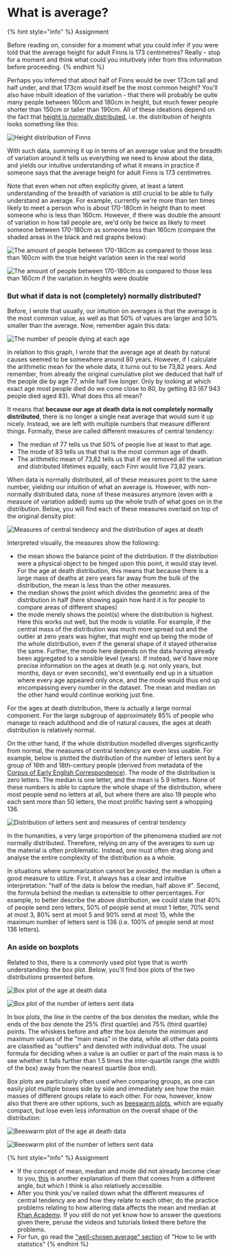 # What is average?

{% hint style="info" %}
Assignment

Before reading on, consider for a moment what you could infer if you were told that the average height for adult Finns is 173 centimetres? Really - stop for a moment and think what could you intuitively infer from this information before proceeding.
{% endhint %}

Perhaps you inferred that about half of Finns would be over 173cm tall and half under, and that 173cm would itself be the most common height? You'll also have inbuilt ideation of the variation - that there will probably be quite many people between 160cm and 180cm in height, but much fewer people shorter than 150cm or taller than 190cm. All of these ideations depend on the fact that [height is normally distributed](https://ourworldindata.org/human-height#height-is-normally-distributed), i.e. the distribution of heights looks something like this:

![Height distribution of Finns](.gitbook/assets/dde9c4c1-38de-4420-b0a2-71e2b4265c45.png)

With such data, summing it up in terms of an average value and the breadth of variation around it tells us everything we need to know about the data, and yields our intuitive understanding of what it means in practice if someone says that the average height for adult Finns is 173 centimetres.

Note that even when not often explicitly given, at least a latent understanding of the breadth of variation is still crucial to be able to fully understand an average. For example, currently we're more than ten times likely to meet a person who is about 170-180cm in height than to meet someone who is less than 160cm. However, if there was double the amount of variation in how tall people are, we'd only be twice as likely to meet someone between 170-180cm as someone less than 160cm (compare the shaded areas in the black and red graphs below):

![The amount of people between 170-180cm as compared to those less than 160cm with the true height variation seen in the real world](.gitbook/assets/fb2e5d16-82a5-4b77-8a7a-d22b652cdad0.png)

![The amount of people between 170-180cm as compared to those less than 160cm if the variation in heights were double](<.gitbook/assets/image (25).png>)

### But what if data is not (completely) normally distributed?

Before, I wrote that usually, our intuition on averages is that the average is the most common value, as well as that 50% of values are larger and 50% smaller than the average. Now, remember again this data:

![The number of people dying at each age](.gitbook/assets/d1a37eea-94ff-4dc4-a5b4-c88490980c2c.png)

In relation to this graph, I wrote that the average age at death by natural causes seemed to be somewhere around 80 years. However, if I calculate the arithmetic mean for the whole data, it turns out to be 73,82 years. And remember, from already the original cumulative plot we deduced that half of the people die by age 77, while half live longer. Only by looking at which exact age most people died do we come close to 80, by getting 83 (67 943 people died aged 83). What does this all mean?

It means that **because our age at death data is not completely normally distributed**, there is no longer a single neat average that would sum it up nicely. Instead, we are left with multiple numbers that measure different things. Formally, these are called different measures of central tendency:

* The median of 77 tells us that 50% of people live at least to that age.
* The mode of 83 tells us that that is the most common age of death.
* The arithmetic mean of 73,82 tells us that if we removed all the variation and distributed lifetimes equally, each Finn would live 73,82 years.

When data is normally distributed, all of these measures point to the same number, yielding our intuition of what an average is. However, with non-normally distributed data, none of these measures anymore (even with a measure of variation added) sums up the whole truth of what goes on in the distribution. Below, you will find each of these measures overlaid on top of the original density plot:

![Measures of central tendency and the distribution of ages at death](.gitbook/assets/c1719449-6a27-4899-9fe2-054965b8c9d7.png)

Interpreted visually, the measures show the following:

* the mean shows the balance point of the distribution. If the distribution were a physical object to be hinged upon this point, it would stay level. For the age at death distribution, this means that because there is a large mass of deaths at zero years far away from the bulk of the distribution, the mean is less than the other measures.
* the median shows the point which divides the geometric area of the distribution in half (here showing again how hard it is for people to compare areas of different shapes)
* the mode merely shows the point(s) where the distribution is highest. Here this works out well, but the mode is volatile. For example, if the central mass of the distribution was much more spread out and the outlier at zero years was higher, that might end up being the mode of the whole distribution, even if the general shape of it stayed otherwise the same. Further, the mode here depends on the data having already been aggregated to a sensible level (years). If instead, we'd have more precise information on the ages at death (e.g. not only years, but months, days or even seconds), we'd eventually end up in a situation where every age appeared only once, and the mode would thus end up encompassing every number in the dataset. The mean and median on the other hand would continue working just fine.

For the ages at death distribution, there is actually a large normal component. For the large subgroup of approximately 85% of people who manage to reach adulthood and die of natural causes, the ages at death distribution is relatively normal.

On the other hand, if the whole distribution modelled diverges significantly from normal, the measures of central tendency are even less usable. For example, below is plotted the distribution of the number of letters sent by a group of 16th and 18th-century people (derived from metadata of the [Corpus of Early English Correspondence](http://www.helsinki.fi/varieng/CoRD/corpora/CEEC/index.html)). The mode of the distribution is zero letters. The median is one letter, and the mean is 5.9 letters. None of these numbers is able to capture the whole shape of the distribution, where most people send no letters at all, but where there are also 19 people who each sent more than 50 letters, the most prolific having sent a whopping 136.

![Distribution of letters sent and measures of central tendency](.gitbook/assets/408b2d34-6b9e-4992-aa5a-e5b516f927fe.png)

In the humanities, a very large proportion of the phenomena studied are not normally distributed. Therefore, relying on any of the averages to sum up the material is often problematic. Instead, one must often drag along and analyse the entire complexity of the distribution as a whole.

In situations where summarization cannot be avoided, the median is often a good measure to utilize. First, it always has a clear and intuitive interpretation: "half of the data is below the median, half above it". Second, the formula behind the median is extensible to other percentages. For example, to better describe the above distribution, we could state that 40% of people send zero letters, 50% of people send at most 1 letter, 70% send at most 3, 80% sent at most 5 and 90% send at most 15, while the maximum number of letters sent is 136 (i.e. 100% of people send at most 136 letters).

### An aside on boxplots

Related to this, there is a commonly used plot type that is worth understanding: the box plot. Below, you'll find box plots of the two distributions presented before.

![Box plot of the age at death data](<.gitbook/assets/image (50).png>)

![Box plot of the number of letters sent data](<.gitbook/assets/image (26).png>)

In box plots, the line in the centre of the box denotes the median, while the ends of the box denote the 25% (first quartile) and 75% (third quartile) points. The whiskers before and after the box denote the minimum and maximum values of the "main mass" in the data, while all other data points are classified as "outliers" and denoted with individual dots. The usual formula for deciding when a value is an outlier or part of the main mass is to see whether it falls further than 1.5 times the inter-quartile range (the width of the box) away from the nearest quartile (box end).

Box plots are particularly often used when comparing groups, as one can easily plot multiple boxes side by side and immediately see how the main masses of different groups relate to each other. For now, however, know also that there are other options, such as [beeswarm plots](https://github.com/eclarke/ggbeeswarm), which are equally compact, but lose even less information on the overall shape of the distribution:

![Beeswarm plot of the age at death data](<.gitbook/assets/image (32).png>)

![Beeswarm plot of the number of letters sent data](.gitbook/assets/082887f2-0d89-45e9-95ce-620e075f782b.png)

{% hint style="info" %}
Assignment

* If the concept of mean, median and mode did not already become clear to you, [this](https://statistics.laerd.com/statistical-guides/measures-central-tendency-mean-mode-median.php) is another explanation of them that comes from a different angle, but which I think is also relatively accessible.
* After you think you've nailed down what the different measures of central tendency are and how they relate to each other, do the practice problems relating to how altering data affects the mean and median at [Khan Academy](https://www.khanacademy.org/math/statistics-probability/summarizing-quantitative-data/more-mean-median/e/effects-of-shifting-adding-removing-data-point). If you still do not yet know how to answer the questions given there, peruse the videos and tutorials linked there before the problems.
* For fun, go read the ["well-chosen average" section](https://www.horace.org/blog/wp-content/uploads/2012/05/How-to-Lie-With-Statistics-1954-Huff.pdf) of "How to lie with statistics"
{% endhint %}
